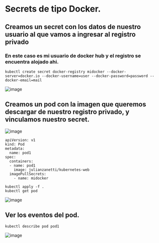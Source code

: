 # Secrets de tipo Docker.
## Creamos un secret con los datos de nuestro usuario al que vamos a ingresar al registro privado
### En este caso es mi usuario de docker hub y el registro se encuentra alojado ahi.
```
kubectl create secret docker-registry midocker --docker-server=docker.io --docker-username=user --docker-password=password --docker-email=mail
```
![image](https://github.com/user-attachments/assets/53f75edb-032d-4387-8486-a4af94a31652)

## Creamos un pod con la imagen que queremos descargar de nuestro registro privado, y vinculamos nuestro secret.
![image](https://github.com/user-attachments/assets/69b998b9-9975-4647-8aef-754cc4aa5d2d)
```
apiVersion: v1
kind: Pod
metadata:
  name: pod1
spec:
  containers:
  - name: pod1
    image: julianzanetti/kubernetes-web
  imagePullSecrets:
    - name: midocker
```
```
kubectl apply -f .
kubectl get pod
```
![image](https://github.com/user-attachments/assets/69a7170b-75de-40b5-be24-73921b10b778)

## Ver los eventos del pod.
```
kubectl describe pod pod1
```
![image](https://github.com/user-attachments/assets/7607dc83-fcba-469c-a6b7-712c5df6c138)
